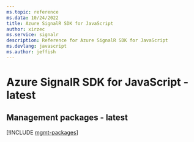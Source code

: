 ```yaml
---
ms.topic: reference
ms.data: 10/24/2022
title: Azure SignalR SDK for JavaScript
author: xirzec
ms.service: signalr
description: Reference for Azure SignalR SDK for JavaScript
ms.devlang: javascript
ms.author: jeffish
---
```

# Azure SignalR SDK for JavaScript - latest

## Management packages - latest
[!INCLUDE [mgmt-packages](signalr-mgmt-index.md)]